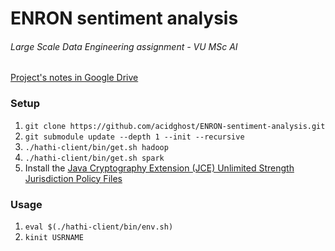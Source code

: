 # ENRON sentiment analysis
###### Large Scale Data Engineering assignment - VU MSc AI

[Project's notes in Google Drive](https://docs.google.com/document/d/1EWcemUePsjHuGxTtwwh674qPbz1Hb0OI6r4YqnVsMz0/edit)


### Setup
1. `git clone https://github.com/acidghost/ENRON-sentiment-analysis.git`  
2. `git submodule update --depth 1 --init --recursive`  
3. `./hathi-client/bin/get.sh hadoop`  
4. `./hathi-client/bin/get.sh spark`
5. Install the [Java Cryptography Extension (JCE) Unlimited Strength Jurisdiction Policy Files](http://www.oracle.com/technetwork/java/javase/downloads/jce-7-download-432124.html)

### Usage
1. `eval $(./hathi-client/bin/env.sh)`
2. `kinit USRNAME`


